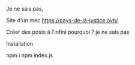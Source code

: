Je ne sais pas,

Site d'un mec https://pays-de-la-justice.ovh/

Créer des posts à l'infini pourquoi ? je ne sais pas

Installation

npm i
npm index.js
